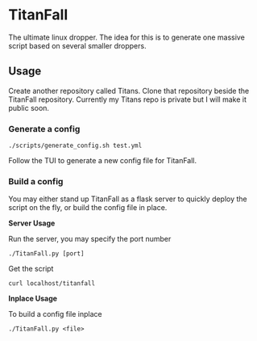 # TitanFall
The ultimate linux dropper. The idea for this is to generate one massive script
based on several smaller droppers.

## Usage
Create another repository called Titans. Clone that repository beside the TitanFall repository.
Currently my Titans repo is private but I will make it public soon.

### Generate a config
`./scripts/generate_config.sh test.yml`

Follow the TUI to generate a new config file for TitanFall.

### Build a config
You may either stand up TitanFall as a flask server to quickly deploy the script on the fly, or build the config file in place.

**Server Usage**

Run the server, you may specify the port number
```
./TitanFall.py [port]
```
Get the script
```
curl localhost/titanfall
```

**Inplace Usage**

To build a config file inplace
```
./TitanFall.py <file>
```
